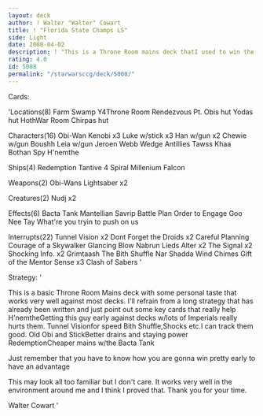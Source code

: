 ```yaml
---
layout: deck
author: ! Walter "Walter" Cowart
title: ! "Florida State Champs LS"
side: Light
date: 2000-04-02
description: ! "This is a Throne Room mains deck thatI used to win the Florida State Championsihp."
rating: 4.0
id: 5008
permalink: "/starwarsccg/deck/5008/"
---
```

Cards: 

'Locations(8)
Farm
Swamp
Y4Throne Room
Rendezvous Pt.
Obis hut
Yodas hut
HothWar Room
Chirpas hut

Characters(16)
Obi-Wan Kenobi x3
Luke w/stick x3
Han w/gun x2
Chewie w/gun
Boushh
Leia w/gun
Jeroen Webb
Wedge Antillies
Tawss Khaa
Bothan Spy
H'nemthe

Ships(4)
Redemption
Tantive 4
Spiral
Millenium Falcon

Weapons(2)
Obi-Wans Lightsaber x2

Creatures(2)
Nudj x2

Effects(6)
Bacta Tank
Mantellian Savrip
Battle Plan
Order to Engage
Goo Nee Tay
What're you tryin to push on us

Interrupts(22)
Tunnel Vision x2
Dont Forget the Droids x2
Careful Planning
Courage of a Skywalker
Glancing Blow
Nabrun Lieds
Alter x2
The Signal x2
Shocking Info. x2
Grimtaash
The Bith Shuffle
Nar Shadda Wind Chimes
Gift of the Mentor
Sense x3
Clash of Sabers '

Strategy: '

This is a basic Throne Room Mains deck with some
personal taste that works very well against most
decks. I'll refrain from a long strategy that has
already been written and just point out some
key cards that really help
H'nemtheGetting this guy early against decks
w/lots of Imperials really hurts them.
Tunnel Visionfor speed
Bith Shuffle,Shocks etc.I can track them good.
Old Obi and StickBetter drains and staying power
RedemptionCheaper mains w/the Bacta Tank

Just remember that you have to know how you are
gonna win pretty early to have an advantage

This may look all too familiar but I don't care.
It works very well in the environment around me
and I think I proved that.
Thank you for your time.

Walter Cowart '
